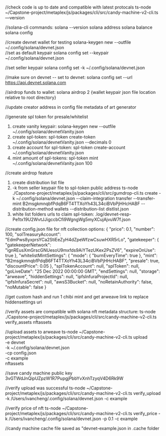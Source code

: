 //check code is up to date and compatible with latest protocals
ts-node ~/Capstone-project/metaplex/js/packages/cli/src/candy-machine-v2-cli.ts —version

//solana-cli commands:
solana --version
solana address
solana balance
solana config

//create devnet wallet for testing
solana-keygen new --outfile ~/.config/solana/devnet.json  
//set as default keypair
solana config set --keypair ~/.config/solana/devnet.json

//set seller keypair 
solana config set -k ~/.config/solana/devnet.json

//make sure on devnet -- set to devnet:
solana config set --url https://api.devnet.solana.com

//airdrop funds to wallet:
solana airdrop 2 {wallet keypair json file location relative to root directory}

//update creator address in config file metadata of art generator

//generate spl token for presale/whitelist

1. create vanity keypair:
   solana-keygen new --outfile ~/.config/solana/devnetVanity.json
2. create spl-token:
   spl-token create-token ~/.config/solana/devnetVanity.json --decimals 0
3. create account for spl-token:
   spl-token create-account ~/.config/solana/devnetVanity.json
4. mint amount of spl-tokens:
   spl-token mint ~/.config/solana/devnetVanity.json 100

//create airdrop feature

1. create distribution list file
2. -k from seller keypair file to spl-token public address
   ts-node ./Capstone-project/metaplex/js/packages/cli/src/gumdrop-cli.ts create -k ~/.config/solana/devnet.json --claim-integration transfer --transfer-mint B2msgkmnqbfPdqB6FT4TTXoYh43L34ciBVbPjHHcHABF --distribution-method wallets --distribution-list distlist.json
3. white list folders urls to claim spl-token:
   .log/devnet-resp-Pe1tx19U2WvtJJigccbCfi9WgngWg5myXCujAjvuW7f.json

//create config.json file for nft collection options:
{
  "price": 0.1,
  "number": 100,
  "solTreasuryAccount": "EdmPws8yxprsYCa2StiEeZyH4dZpeWfzwCsuwHXR5rLo",
  "gatekeeper": {
    "gatekeeperNetwork": "ignREusXmGrscGNUesoU9mxfds9AiYTezUKex2PsZV6",
    "expireOnUse": true
  },
  "whitelistMintSettings": {
    "mode": { "burnEveryTime": true },
    "mint": "B2msgkmnqbfPdqB6FT4TTXoYh43L34ciBVbPjHHcHABF",
    "presale": true,
    "discountPrice": 0.05
  },
  "splTokenAccount": null,
  "splToken": null,
  "goLiveDate": "25 Dec 2022 00:00:00 GMT",
  "endSettings": null,
  "storage": "arweave",
  "hiddenSettings": null,
  "ipfsInfuraProjectId": null,
  "ipfsInfuraSecret": null,
  "awsS3Bucket": null,
  "noRetainAuthority": false,
  "noMutable": false
}

//get custom hash and run 1 chibi mint and get arweave link to replace hiddensettings uri


//verify assets are compatible with solana nft metadata structure:
ts-node ./Capstone-project/metaplex/js/packages/cli/src/candy-machine-v2-cli.ts verify_assets nftassets


//upload assets to arweave
ts-node ~/Capstone-project/metaplex/js/packages/cli/src/candy-machine-v2-cli.ts upload \
    -e devnet \
    -k ~/.config/solana/devnet.json \
    -cp config.json \
    -c example \
   nftassets

//save candy machine public key
3vGTWdJnQipUZpzW1R7PupgjPbbYvXnhTzyqV4D6Rk9W


//verify upload was successful
ts-node ~/Capstone-project/metaplex/js/packages/cli/src/candy-machine-v2-cli.ts verify_upload -k /Users/ivancheng/.config/solana/devnet.json -c example


//verify price of nft
ts-node ~/Capstone-project/metaplex/js/packages/cli/src/candy-machine-v2-cli.ts verify_price -k /Users/ivancheng/.config/solana/devnet.json -p 0.1 -c example

//candy machine cache file saved as "devnet-example.json in .cache folder


